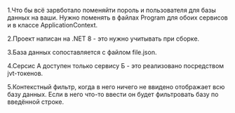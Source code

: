 1.Что бы всё зарвботало поменяйти пороль и пользователя для базы данных на ваши. Нужно поменять в файлах Program для обоих сервисов и в классе ApplicationContext.

2.Проект написан на .NET 8 - это нужно учитывать при сборке.

3.База данных сопоставляется с файлом file.json.

4.Серсис А доступен только сервису Б - это реализовано посредством jvt-токенов.

5.Контекстный фильтр, когда в него ничего не ввидено отображает всю базу данных. Если в него что-то ввести он будет фильтровать базу по введённой строке.


